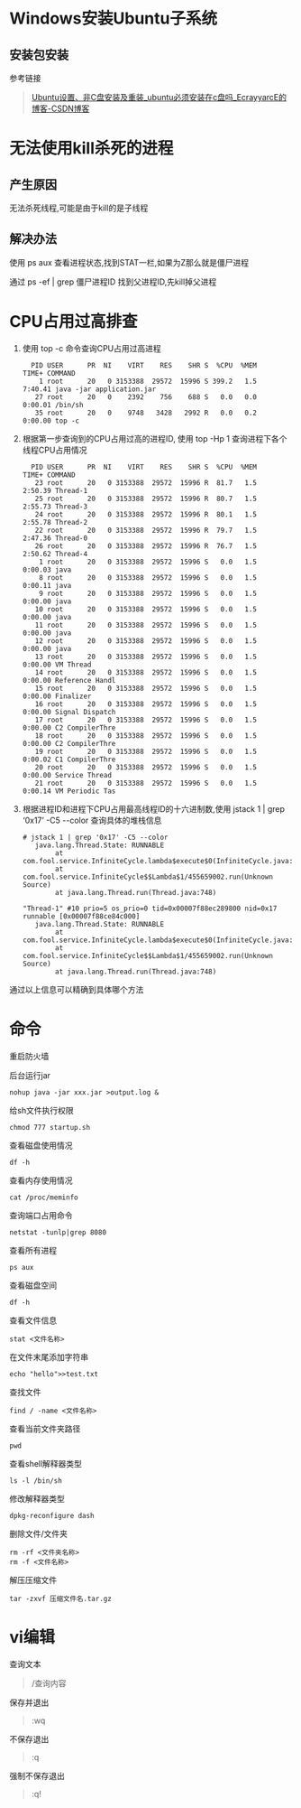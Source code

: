 # Windows安装Ubuntu子系统

## 安装包安装

参考链接

>[Ubuntu设置、非C盘安装及重装_ubuntu必须安装在c盘吗_EcrayyarcE的博客-CSDN博客](https://blog.csdn.net/Echo__Yi/article/details/120987822)



# 无法使用kill杀死的进程

## 产生原因

无法杀死线程,可能是由于kill的是子线程

## 解决办法

使用 ps aux 查看进程状态,找到STAT一栏,如果为Z那么就是僵尸进程

通过 ps -ef | grep 僵尸进程ID  找到父进程ID,先kill掉父进程

# CPU占用过高排查

1. 使用 top -c 命令查询CPU占用过高进程

   ```
     PID USER      PR  NI    VIRT    RES    SHR S  %CPU  %MEM     TIME+ COMMAND
       1 root      20   0 3153388  29572  15996 S 399.2   1.5   7:40.41 java -jar application.jar
      27 root      20   0    2392    756    688 S   0.0   0.0   0:00.01 /bin/sh
      35 root      20   0    9748   3428   2992 R   0.0   0.2   0:00.00 top -c
   ```

2. 根据第一步查询到的CPU占用过高的进程ID, 使用 top -Hp 1 查询进程下各个线程CPU占用情况 

   ```
     PID USER      PR  NI    VIRT    RES    SHR S  %CPU  %MEM     TIME+ COMMAND
      23 root      20   0 3153388  29572  15996 R  81.7   1.5   2:50.39 Thread-1
      25 root      20   0 3153388  29572  15996 R  80.7   1.5   2:55.73 Thread-3
      24 root      20   0 3153388  29572  15996 R  80.1   1.5   2:55.78 Thread-2
      22 root      20   0 3153388  29572  15996 R  79.7   1.5   2:47.36 Thread-0
      26 root      20   0 3153388  29572  15996 R  76.7   1.5   2:50.62 Thread-4
       1 root      20   0 3153388  29572  15996 S   0.0   1.5   0:00.03 java
       8 root      20   0 3153388  29572  15996 S   0.0   1.5   0:00.11 java
       9 root      20   0 3153388  29572  15996 S   0.0   1.5   0:00.00 java
      10 root      20   0 3153388  29572  15996 S   0.0   1.5   0:00.00 java
      11 root      20   0 3153388  29572  15996 S   0.0   1.5   0:00.00 java
      12 root      20   0 3153388  29572  15996 S   0.0   1.5   0:00.00 java
      13 root      20   0 3153388  29572  15996 S   0.0   1.5   0:00.00 VM Thread
      14 root      20   0 3153388  29572  15996 S   0.0   1.5   0:00.00 Reference Handl
      15 root      20   0 3153388  29572  15996 S   0.0   1.5   0:00.00 Finalizer
      16 root      20   0 3153388  29572  15996 S   0.0   1.5   0:00.00 Signal Dispatch
      17 root      20   0 3153388  29572  15996 S   0.0   1.5   0:00.00 C2 CompilerThre
      18 root      20   0 3153388  29572  15996 S   0.0   1.5   0:00.00 C2 CompilerThre
      19 root      20   0 3153388  29572  15996 S   0.0   1.5   0:00.02 C1 CompilerThre
      20 root      20   0 3153388  29572  15996 S   0.0   1.5   0:00.00 Service Thread
      21 root      20   0 3153388  29572  15996 S   0.0   1.5   0:00.14 VM Periodic Tas
   ```

3. 根据进程ID和进程下CPU占用最高线程ID的十六进制数,使用 jstack 1 | grep ‘0x17’ -C5 --color 查询具体的堆栈信息

   ```
   # jstack 1 | grep '0x17' -C5 --color
      java.lang.Thread.State: RUNNABLE
           at com.fool.service.InfiniteCycle.lambda$execute$0(InfiniteCycle.java:14)
           at com.fool.service.InfiniteCycle$$Lambda$1/455659002.run(Unknown Source)
           at java.lang.Thread.run(Thread.java:748)
   
   "Thread-1" #10 prio=5 os_prio=0 tid=0x00007f88ec289800 nid=0x17 runnable [0x00007f88ce84c000]
      java.lang.Thread.State: RUNNABLE
           at com.fool.service.InfiniteCycle.lambda$execute$0(InfiniteCycle.java:14)
           at com.fool.service.InfiniteCycle$$Lambda$1/455659002.run(Unknown Source)
           at java.lang.Thread.run(Thread.java:748)
   ```

通过以上信息可以精确到具体哪个方法

# 命令

重启防火墙



后台运行jar

```shell
nohup java -jar xxx.jar >output.log &
```

给sh文件执行权限

```shell
chmod 777 startup.sh
```

查看磁盘使用情况

```shell
df -h
```

查看内存使用情况

```shell
cat /proc/meminfo
```

查询端口占用命令

```shell
netstat -tunlp|grep 8080
```

查看所有进程

```shell
ps aux
```

查看磁盘空间

```shell
df -h
```

查看文件信息

```shell
stat <文件名称>
```

在文件末尾添加字符串

```shell
echo "hello">>test.txt
```

查找文件

```shell
find / -name <文件名称>
```

查看当前文件夹路径

```shell
pwd
```

查看shell解释器类型

```shell
ls -l /bin/sh
```

修改解释器类型

```shell
dpkg-reconfigure dash
```

删除文件/文件夹

```shell
rm -rf <文件夹名称>   
rm -f <文件名称>
```

解压压缩文件

```shell
tar -zxvf 压缩文件名.tar.gz
```

# vi编辑

查询文本

> /查询内容

保存并退出

> :wq

不保存退出

> :q

强制不保存退出

> :q!







